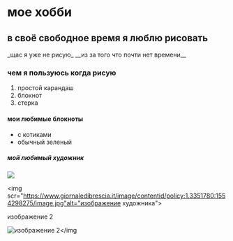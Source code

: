 <!doctype html>
<html lang="ru">
<head>
  <meta charset="utf-8" />
  <title>мое хобби</title>
  
</head>
<body>
 <h1>мое хобби</h1>
<h2>в своё свободное время я люблю рисовать</h2>
_щас я уже не рисую_
__из за того что почти нет времени__

<h3>чем я пользуюсь когда рисую </h3> 
  <ol>
  <li>простой карандаш </li>
  <li>блокнот</li>
  <li>стерка</li>
  </ol>

<h4> мои любимые блокноты</h4> 
<ul>
<li> с котиками </li>
<li>обычный зеленый </li>  
</ul>
 <h5>мой любимый художник</h5>
<img src="https://ru.wikipedia.org/wiki/%D0%9B%D0%B5%D0%BE%D0%BD%D0%B0%D1%80%D0%B4%D0%BE_%D0%B4%D0%B0_%D0%92%D0%B8%D0%BD%D1%87%D0%B8">
     
 
<img scr="https://www.giornaledibrescia.it/image/contentid/policy:1.3351780:1554298275/image.jpg"alt="изображение художника">
  
 <h7>изображение 2</h7>
  
  <a><img scr ="https://u.9111s.ru/uploads/202102/21/4685f3a18160b371df95530f22320121.jpg" alt="изображение 2"></a></img    
</body>
</html>





